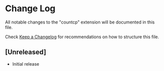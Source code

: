 # Change Log

All notable changes to the "countcp" extension will be documented in this file.

Check [Keep a Changelog](http://keepachangelog.com/) for recommendations on how to structure this file.

## [Unreleased]

- Initial release